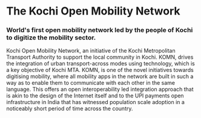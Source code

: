 # The Kochi Open Mobility Network

<h3>World's first open mobility network
led by the people of Kochi
to digitize the mobility sector.</h3>

Kochi Open Mobility Network, an initiative of the Kochi Metropolitan Transport Authority to support the local community in Kochi. KOMN, drives the integration of urban transport-across modes using technology, which is a key objective of Kochi MTA. KOMN, is one of the novel initiatives towards digitising mobility, where all mobility apps in the network are built in such a way as to enable them to communicate with each other in the same language. This offers an open interoperability led integration approach that is akin to the design of the Internet itself and to the UPI payments open infrastructure in India that has witnessed population scale adoption in a noticeably short period of time across the country.
